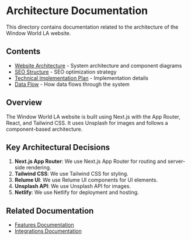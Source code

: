 # Architecture Documentation

This directory contains documentation related to the architecture of the Window World LA website.

## Contents

- [Website Architecture](./website-architecture.md) - System architecture and component diagrams
- [SEO Structure](./seo-structure.md) - SEO optimization strategy
- [Technical Implementation Plan](./technical-implementation-plan.md) - Implementation details
- [Data Flow](./data-flow.md) - How data flows through the system

## Overview

The Window World LA website is built using Next.js with the App Router, React, and Tailwind CSS. It uses Unsplash for images and follows a component-based architecture.

## Key Architectural Decisions

1. **Next.js App Router**: We use Next.js App Router for routing and server-side rendering.
2. **Tailwind CSS**: We use Tailwind CSS for styling.
3. **Relume UI**: We use Relume UI components for UI elements.
4. **Unsplash API**: We use Unsplash API for images.
5. **Netlify**: We use Netlify for deployment and hosting.

## Related Documentation

- [Features Documentation](../features/index.md)
- [Integrations Documentation](../integrations/index.md)

